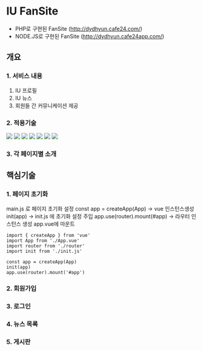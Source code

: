 # IU FanSite
* PHP로 구현된 FanSite (<http://dydhyun.cafe24.com/>)
* NODE.JS로 구현된 FanSite (<http://dydhyun.cafe24app.com/>)
## 개요
### 1. 서비스 내용 
1. IU 프로필
2. IU 뉴스
3. 회원들 간 커뮤니케이션 제공

### 2. 적용기술
<img src="https://img.shields.io/badge/vue.js-4FC08D?style=for-the-badge&logo=vue.js&logoColor=white">
<img src="https://img.shields.io/badge/node.js-339933?style=for-the-badge&logo=node.js&logoColor=white">
<img src="https://img.shields.io/badge/javascript-F7DF1E?style=for-the-badge&logo=javascript&logoColor=black">
<img src="https://img.shields.io/badge/mysql-4479A1?style=for-the-badge&logo=mysql&logoColor=white">
<img src="https://img.shields.io/badge/html-E34F26?style=for-the-badge&logo=html5&logoColor=white">
<img src="https://img.shields.io/badge/css-1572B6?style=for-the-badge&logo=css3&logoColor=white">
<img src="https://img.shields.io/badge/github-181717?style=for-the-badge&logo=github&logoColor=white">

### 3. 각 페이지별 소개

## 핵심기술
### 1. 페이지 초기화
main.js 로 페이지 초기화 설정
const app = createApp(App) -> vue 인스턴스생성
init(app) -> init.js 에 초기화 설정 주입
app.use(router).mount(#app) -> 라우터 인스턴스 생성 app.vue에 마운트
```
import { createApp } from 'vue'
import App from './App.vue'
import router from './router'
import init from './init.js'

const app = createApp(App)
init(app)
app.use(router).mount('#app')
```
### 2. 회원가입

### 3. 로그인

### 4. 뉴스 목록

### 5. 게시판

